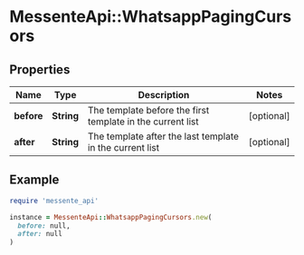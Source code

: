 # MessenteApi::WhatsappPagingCursors

## Properties

| Name | Type | Description | Notes |
| ---- | ---- | ----------- | ----- |
| **before** | **String** | The template before the first template in the current list | [optional] |
| **after** | **String** | The template after the last template in the current list | [optional] |

## Example

```ruby
require 'messente_api'

instance = MessenteApi::WhatsappPagingCursors.new(
  before: null,
  after: null
)
```


